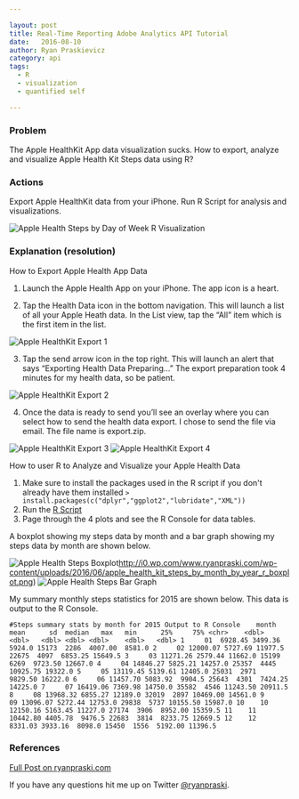 ```yaml
---

layout: post
title: Real-Time Reporting Adobe Analytics API Tutorial
date:   2016-08-10
author: Ryan Praskievicz
category: api
tags:
  - R
  - visualization
  - quantified self

---
```


### Problem
The Apple HealthKit App data visualization sucks.
How to export, analyze and visualize Apple Health Kit Steps data using R?

### Actions
Export Apple HealthKit data from your iPhone.
Run R Script for analysis and visualizations.

![Apple Health Steps by Day of Week R Visualization](http://i2.wp.com/www.ryanpraski.com/wp-content/uploads/2016/06/apple_health_kit_steps_by_day_of_week_r_graph.png)

### Explanation (resolution)

How to Export Apple Health App Data

1) Launch the Apple Health App on your iPhone. The app icon is a heart.

2) Tap the Health Data icon in the bottom navigation. This will launch a list of all your Apple Heath data. In the List view, tap the “All” item which is the first item in the list.

![Apple HealthKit Export 1](http://i0.wp.com/www.ryanpraski.com/wp-content/uploads/2016/06/apple_health_export_1-e1464963113156-173x300.png?resize=231%2C400)

3) Tap the send arrow icon in the top right. This will launch an alert that says “Exporting Health Data Preparing…” The export preparation took 4 minutes for my health data, so be patient.

![Apple HealthKit Export 2](http://i2.wp.com/www.ryanpraski.com/wp-content/uploads/2016/06/apple_health_export_2-e1464963298330-172x300.png?resize=229%2C400)

4) Once the data is ready to send you’ll see an overlay where you can select how to send the health data export. I chose to send the file via email. The file name is export.zip.

![Apple HealthKit Export 3](http://i0.wp.com/www.ryanpraski.com/wp-content/uploads/2016/06/apple_health_export_3-e1464963456151.png)
![Apple HealthKit Export 4](http://i0.wp.com/www.ryanpraski.com/wp-content/uploads/2016/06/apple_health_export_4-e1464963494135.png)

How to user R to Analyze and Visualize your Apple Health Data

1) Make sure to install the packages used in the R script if you don't already have them installed `> install.packages(c("dplyr","ggplot2","lubridate","XML"))`
2) Run the [R Script](https://gist.github.com/ryanpraski/ba9baee2583cfb1af88ca4ec62311a3d)
3) Page through the 4 plots and see the R Console for data tables. 

A boxplot showing my steps data by month and a bar graph showing my steps data by month are shown below.

![Apple Health Steps Boxplot]()http://i0.wp.com/www.ryanpraski.com/wp-content/uploads/2016/06/apple_health_kit_steps_by_month_by_year_r_boxplot.png)
![Apple Health Steps Bar Graph](http://i2.wp.com/www.ryanpraski.com/wp-content/uploads/2016/06/apple_health_kit_steps_by_year_by_month__r_bargraph.png)

My summary monthly steps statistics for 2015 are shown below. This data is output to the R Console.

`#Steps summary stats by month for 2015 Output to R Console   
   month     mean      sd  median   max   min      25%     75%
   <chr>    <dbl>   <dbl>   <dbl> <dbl> <dbl>    <dbl>   <dbl>
1     01  6928.45 3499.36  5924.0 15173  2286  4007.00  8581.0
2     02 12000.07 5727.69 11977.5 22675  4097  6853.25 15649.5
3     03 11271.26 2579.44 11662.0 15199  6269  9723.50 12667.0
4     04 14846.27 5825.21 14257.0 25357  4445 10925.75 19322.0
5     05 13119.45 5139.61 12405.0 25031  2971  9829.50 16222.0
6     06 11457.70 5083.92  9904.5 25643  4301  7424.25 14225.0
7     07 16419.06 7369.98 14750.0 35582  4546 11243.50 20911.5
8     08 13968.32 6855.27 12189.0 32019  2897 10469.00 14561.0
9     09 13096.07 5272.44 12753.0 29838  5737 10155.50 15987.0
10    10 12150.16 5163.45 11227.0 27174  3906  8952.00 15359.5
11    11 10442.80 4405.78  9476.5 22683  3814  8233.75 12669.5
12    12  8331.03 3933.16  8098.0 15450  1556  5192.00 11396.5`


### References

[Full Post on ryanpraski.com](http://www.ryanpraski.com/apple-health-data-how-to-export-analyze-visualize-guide/)

If you have any questions hit me up on Twitter [@ryanpraski](https://twitter.com/ryanpraski).
